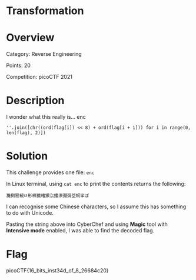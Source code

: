 # Transformation

# Overview
Category: Reverse Engineering

Points: 20

Competition: picoCTF 2021

# Description
I wonder what this really is... enc 

`''.join([chr((ord(flag[i]) << 8) + ord(flag[i + 1])) for i in range(0, len(flag), 2)])`

# Solution
This challenge provides one file: `enc`

In Linux terminal, using `cat enc` to print the contents returns the following:

`灩捯䍔䙻ㄶ形楴獟楮獴㌴摟潦弸弲㘶㠴挲ぽ`

I can recognise some Chinese characters, so I assume this has something to do with Unicode.

Pasting the string above into CyberChef and using <b>Magic</b> tool with <b>Intensive mode</b> enabled, I was able to find the decoded flag.

# Flag
picoCTF{16_bits_inst34d_of_8_26684c20}

